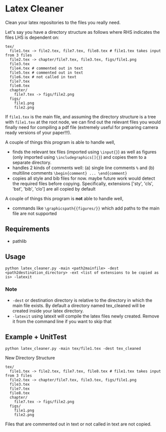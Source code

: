 # Latex Cleaner

Clean your latex repositories to the files you really need.

Let's say you have a directory structure as follows where RHS indicates the files LHS is dependent on:

```
tex/
  file1.tex -> file2.tex, file7.tex, file8.tex # file1.tex takes input from 3 files
  file2.tex -> chapter/file7.tex, file3.tex, figs/file1.png
  file3.tex
  file4.tex # commented out in text
  file5.tex # commented out in text
  file6.tex # not called in text
  file7.tex
  file8.tex
  chapter/
    file7.tex -> figs/file2.png
  figs/
    file1.png
    file2.png
```
If `file1.tex` is the main file, and assuming the directory structure is a tree with `file1.tex` at the root node, we can find out the relevant files you would finally need for compiling a pdf file (extremely useful for preparing camera ready versions of your paper!!!).

A couple of things this program is able to handle well,

- finds the relevant tex files (imported using `\input{}`) as well as figures (only imported using `\includegraphics[]{}`) and copies them to a separate directory.
- handles 2 kinds of comments well: (a) single line comments `%` and (b) multiline comments `\begin{comment} ... \end{comment}`
- copies all style and bib files for now. maybe future work would detect the required files before copying. Specifically, extensions ['sty', 'cls', 'bst', 'bib', 'clo'] are all copied by default

A couple of things this program is **not** able to handle well,

- commands like `\graphicspath{{figures/}}` which add paths to the main file are not supported

Requirements
------------
- pathlib

Usage
-----
```
python latex_cleaner.py -main <path2mainfile> -dest <path2destination_directory> -ext <list of extensions to be copied as is> -latexit 
```

### Note
- `-dest` or destination directory is relative to the directory in which the main file exists. By default a directory named tex_cleaned will be created inside your latex directory.
- `-latexit` using latexit will compile the latex files newly created. Remove it from the command line if you want to skip that

Example + UnitTest
-------
```
python latex_cleaner.py -main tex/file1.tex -dest tex_cleaned
```

New Directory Structure

```
tex/
  file1.tex -> file2.tex, file7.tex, file8.tex # file1.tex takes input from 3 files
  file2.tex -> chapter/file7.tex, file3.tex, figs/file1.png
  file3.tex
  file7.tex
  file8.tex
  chapter/
    file7.tex -> figs/file2.png
  figs/
    file1.png
    file2.png
```
	
Files that are commented out in text or not called in text are not copied.

